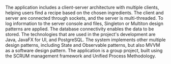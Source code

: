 The application includes a client-server architecture with multiple clients, helping users find a recipe based on the chosen ingredients. The client and server are connected through sockets, and the server is multi-threaded. To log information to the server console and files, Singleton or Multiton design patterns are applied. The database connectivity enables the data to be stored. The technologies that are used in the project's development are Java, JavaFX for UI, and PostgreSQL. The system implements other multiple design patterns, including State and Observable patterns, but also MVVM as a software design pattern. The application is a group project, built using the SCRUM management framework and Unified Process Methodology.
